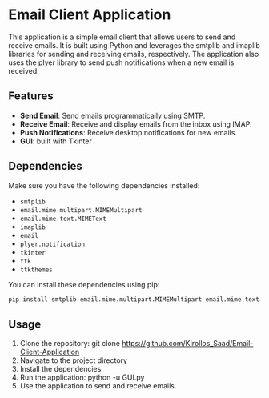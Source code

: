# Email Client Application

This application is a simple email client that allows users to send and receive emails. It is built using Python and leverages the smtplib and imaplib libraries for sending and receiving emails, respectively. The application also uses the plyer library to send push notifications when a new email is received.

## Features

- **Send Email**: Send emails programmatically using SMTP.
- **Receive Email**: Receive and display emails from the inbox using IMAP.
- **Push Notifications**: Receive desktop notifications for new emails.
- **GUI**: built with Tkinter

## Dependencies

Make sure you have the following dependencies installed:

- `smtplib`
- `email.mime.multipart.MIMEMultipart`
- `email.mime.text.MIMEText`
- `imaplib`
- `email`
- `plyer.notification`
- `tkinter`
- `ttk`
- `ttkthemes`

You can install these dependencies using pip:

```bash
pip install smtplib email.mime.multipart.MIMEMultipart email.mime.text.MIMEText imaplib email plyer.notification tkinter ttk ttkthemes
```  

## Usage

1. Clone the repository: git clone https://github.com/Kirollos_Saad/Email-Client-Application 
2. Navigate to the project directory
3. Install the dependencies
4. Run the application: python -u GUI.py
5. Use the application to send and receive emails.













